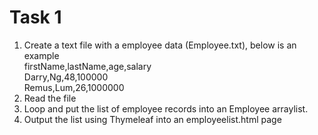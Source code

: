 # Task 1
1) Create a text file with a employee data (Employee.txt), below is an example<br>
    firstName,lastName,age,salary<br>
    Darry,Ng,48,100000<br>
    Remus,Lum,26,1000000<br>
2) Read the file
3) Loop and put the list of employee records into an Employee arraylist.
4) Output the list using Thymeleaf into an employeelist.html page
